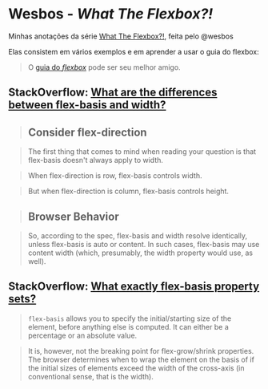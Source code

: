 # Wesbos - *What The Flexbox?!*

Minhas anotações da série [What The Flexbox?!](https://www.youtube.com/playlist?list=PLu8EoSxDXHP7xj_y6NIAhy0wuCd4uVdid), feita pelo @wesbos

Elas consistem em vários exemplos e em aprender a usar o guia do flexbox:

> O [guia do *flexbox*](https://css-tricks.com/snippets/css/a-guide-to-flexbox/) pode ser seu melhor amigo.

## **StackOverflow**: [What are the differences between flex-basis and width?](http://stackoverflow.com/questions/34352140/what-are-the-differences-between-flex-basis-and-width)
> ## Consider flex-direction

> The first thing that comes to mind when reading your question is that flex-basis doesn't always apply to width.

> When flex-direction is row, flex-basis controls width.

> But when flex-direction is column, flex-basis controls height.

> ## Browser Behavior

> So, according to the spec, flex-basis and width resolve identically, unless flex-basis is auto or content. In such cases, flex-basis may use content width (which, presumably, the width property would use, as well).

## **StackOverflow**: [What exactly flex-basis property sets?](http://stackoverflow.com/questions/23569229/what-exactly-flex-basis-property-sets)
> `flex-basis` allows you to specify the initial/starting size of the element, before anything else is computed. It can either be a percentage or an absolute value.

> It is, however, not the breaking point for flex-grow/shrink properties. The browser determines when to wrap the element on the basis of if the initial sizes of elements exceed the width of the cross-axis (in conventional sense, that is the width).
